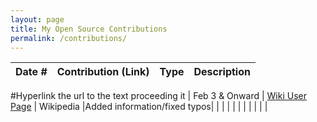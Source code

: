 ```yaml
---
layout: page
title: My Open Source Contributions
permalink: /contributions/
---
```


<!--
Type of the contribution should be "Wikipedia edit", "OpenStreet Map feature", "Documentation", "Course website", "Blog",
"Browser Add-on", etc.

The description should include a brief summary of what you did.

The link should bring us to a public page that shows your contribution. 

Replace the first row with your own contribution. 

-->





| Date #       | Contribution (Link)  | Type  | Description |
|---|:---|:---|:---|
#Hyperlink the url to the text proceeding it
| Feb 3 & Onward  | [Wiki User Page](https://en.wikipedia.org/wiki/Special:Contributions/C7667DPR)   | Wikipedia |Added information/fixed typos|
|     |     |     |      |
|     |     |     |      |
